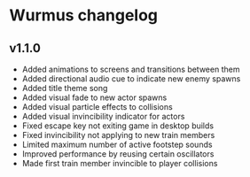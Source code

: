 # Wurmus changelog
## v1.1.0
- Added animations to screens and transitions between them
- Added directional audio cue to indicate new enemy spawns
- Added title theme song
- Added visual fade to new actor spawns
- Added visual particle effects to collisions
- Added visual invincibility indicator for actors
- Fixed escape key not exiting game in desktop builds
- Fixed invincibility not applying to new train members
- Limited maximum number of active footstep sounds
- Improved performance by reusing certain oscillators
- Made first train member invincible to player collisions
